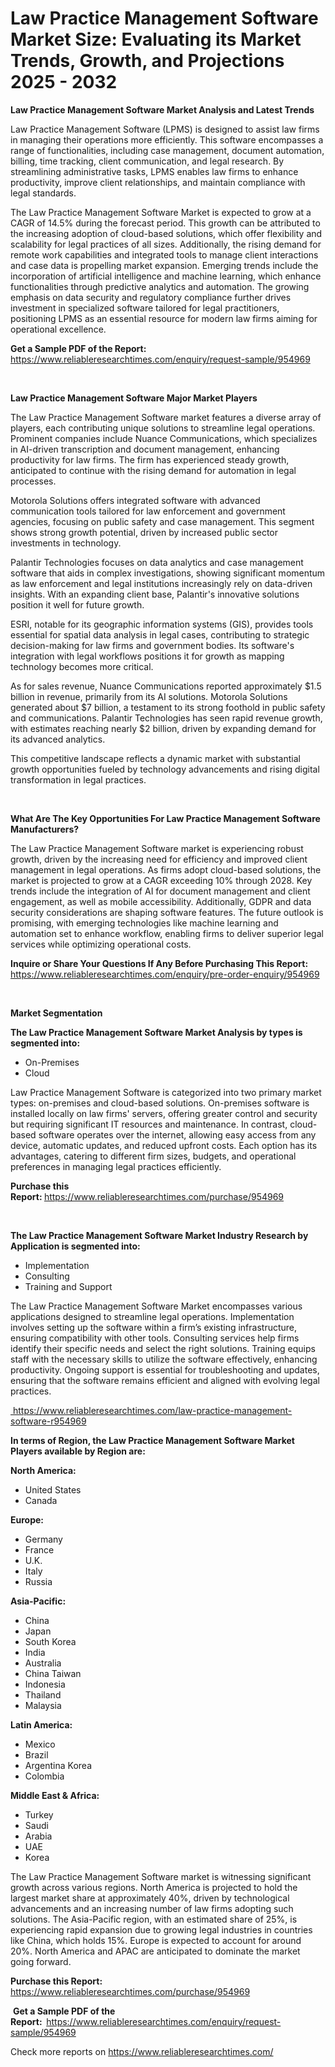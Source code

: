 <p><h1>Law Practice Management Software Market Size: Evaluating its Market Trends, Growth, and Projections 2025 - 2032</h1></p><p><strong>Law Practice Management Software Market Analysis and Latest Trends</strong></p>
<p><p>Law Practice Management Software (LPMS) is designed to assist law firms in managing their operations more efficiently. This software encompasses a range of functionalities, including case management, document automation, billing, time tracking, client communication, and legal research. By streamlining administrative tasks, LPMS enables law firms to enhance productivity, improve client relationships, and maintain compliance with legal standards.</p><p>The Law Practice Management Software Market is expected to grow at a CAGR of 14.5% during the forecast period. This growth can be attributed to the increasing adoption of cloud-based solutions, which offer flexibility and scalability for legal practices of all sizes. Additionally, the rising demand for remote work capabilities and integrated tools to manage client interactions and case data is propelling market expansion. Emerging trends include the incorporation of artificial intelligence and machine learning, which enhance functionalities through predictive analytics and automation. The growing emphasis on data security and regulatory compliance further drives investment in specialized software tailored for legal practitioners, positioning LPMS as an essential resource for modern law firms aiming for operational excellence.</p></p>
<p><strong>Get a Sample PDF of the Report:&nbsp;</strong> <a href="https://www.reliableresearchtimes.com/enquiry/request-sample/954969?utm_campaign=3067&utm_medium=2&utm_source=Github&utm_content=ia&utm_term=07032025&utm_id=law-practice-management-software">https://www.reliableresearchtimes.com/enquiry/request-sample/954969</a></p>
<p>&nbsp;</p>
<p><strong>Law Practice Management Software Major Market Players</strong></p>
<p><p>The Law Practice Management Software market features a diverse array of players, each contributing unique solutions to streamline legal operations. Prominent companies include Nuance Communications, which specializes in AI-driven transcription and document management, enhancing productivity for law firms. The firm has experienced steady growth, anticipated to continue with the rising demand for automation in legal processes.</p><p>Motorola Solutions offers integrated software with advanced communication tools tailored for law enforcement and government agencies, focusing on public safety and case management. This segment shows strong growth potential, driven by increased public sector investments in technology.</p><p>Palantir Technologies focuses on data analytics and case management software that aids in complex investigations, showing significant momentum as law enforcement and legal institutions increasingly rely on data-driven insights. With an expanding client base, Palantir's innovative solutions position it well for future growth.</p><p>ESRI, notable for its geographic information systems (GIS), provides tools essential for spatial data analysis in legal cases, contributing to strategic decision-making for law firms and government bodies. Its software's integration with legal workflows positions it for growth as mapping technology becomes more critical.</p><p>As for sales revenue, Nuance Communications reported approximately $1.5 billion in revenue, primarily from its AI solutions. Motorola Solutions generated about $7 billion, a testament to its strong foothold in public safety and communications. Palantir Technologies has seen rapid revenue growth, with estimates reaching nearly $2 billion, driven by expanding demand for its advanced analytics.</p><p>This competitive landscape reflects a dynamic market with substantial growth opportunities fueled by technology advancements and rising digital transformation in legal practices.</p></p>
<p>&nbsp;</p>
<p><strong>What Are The Key Opportunities For Law Practice Management Software Manufacturers?</strong></p>
<p><p>The Law Practice Management Software market is experiencing robust growth, driven by the increasing need for efficiency and improved client management in legal operations. As firms adopt cloud-based solutions, the market is projected to grow at a CAGR exceeding 10% through 2028. Key trends include the integration of AI for document management and client engagement, as well as mobile accessibility. Additionally, GDPR and data security considerations are shaping software features. The future outlook is promising, with emerging technologies like machine learning and automation set to enhance workflow, enabling firms to deliver superior legal services while optimizing operational costs.</p></p>
<p><strong>Inquire or Share Your Questions If Any Before Purchasing This Report:</strong> <a href="https://www.reliableresearchtimes.com/enquiry/pre-order-enquiry/954969?utm_campaign=3067&utm_medium=2&utm_source=Github&utm_content=ia&utm_term=07032025&utm_id=law-practice-management-software">https://www.reliableresearchtimes.com/enquiry/pre-order-enquiry/954969</a></p>
<p>&nbsp;</p>
<p><strong>Market Segmentation</strong></p>
<p><strong>The Law Practice Management Software Market Analysis by types is segmented into:</strong></p>
<p><ul><li>On-Premises</li><li>Cloud</li></ul></p>
<p><p>Law Practice Management Software is categorized into two primary market types: on-premises and cloud-based solutions. On-premises software is installed locally on law firms' servers, offering greater control and security but requiring significant IT resources and maintenance. In contrast, cloud-based software operates over the internet, allowing easy access from any device, automatic updates, and reduced upfront costs. Each option has its advantages, catering to different firm sizes, budgets, and operational preferences in managing legal practices efficiently.</p></p>
<p><strong>Purchase this Report:&nbsp;</strong><a href="https://www.reliableresearchtimes.com/purchase/954969?utm_campaign=3067&utm_medium=2&utm_source=Github&utm_content=ia&utm_term=07032025&utm_id=law-practice-management-software">https://www.reliableresearchtimes.com/purchase/954969</a></p>
<p>&nbsp;</p>
<p><strong>The Law Practice Management Software Market Industry Research by Application is segmented into:</strong></p>
<p><ul><li>Implementation</li><li>Consulting</li><li>Training and Support</li></ul></p>
<p><p>The Law Practice Management Software Market encompasses various applications designed to streamline legal operations. Implementation involves setting up the software within a firm’s existing infrastructure, ensuring compatibility with other tools. Consulting services help firms identify their specific needs and select the right solutions. Training equips staff with the necessary skills to utilize the software effectively, enhancing productivity. Ongoing support is essential for troubleshooting and updates, ensuring that the software remains efficient and aligned with evolving legal practices.</p></p>
<p><a href="https://www.reliableresearchtimes.com/law-practice-management-software-r954969?utm_campaign=3067&utm_medium=2&utm_source=Github&utm_content=ia&utm_term=07032025&utm_id=law-practice-management-software">&nbsp;https://www.reliableresearchtimes.com/law-practice-management-software-r954969</a></p>
<p><strong>In terms of Region, the Law Practice Management Software Market Players available by Region are:</strong></p>
<p>
    <p> <strong> North America: </strong>
        <ul>
            <li>United States</li>
            <li>Canada</li>
        </ul>
        </p> 
    <p> <strong> Europe: </strong>
        <ul>
            <li>Germany</li>
            <li>France</li>
            <li>U.K.</li>
            <li>Italy</li>
            <li>Russia</li>
        </ul>
        </p> 
    <p> <strong> Asia-Pacific: </strong>
        <ul>
            <li>China</li>
            <li>Japan</li>
            <li>South Korea</li>
            <li>India</li>
            <li>Australia</li>
            <li>China Taiwan</li>
            <li>Indonesia</li>
            <li>Thailand</li>
            <li>Malaysia</li>
        </ul>
        </p> 
    <p> <strong> Latin America: </strong>
        <ul>
            <li>Mexico</li>
            <li>Brazil</li>
            <li>Argentina Korea</li>
            <li>Colombia</li>
        </ul>
        </p> 
    <p> <strong> Middle East & Africa: </strong>
        <ul>
            <li>Turkey</li>
            <li>Saudi</li>
            <li>Arabia</li>
            <li>UAE</li>
            <li>Korea</li>
        </ul>
    </p>
    </p>
<p><p>The Law Practice Management Software market is witnessing significant growth across various regions. North America is projected to hold the largest market share at approximately 40%, driven by technological advancements and an increasing number of law firms adopting such solutions. The Asia-Pacific region, with an estimated share of 25%, is experiencing rapid expansion due to growing legal industries in countries like China, which holds 15%. Europe is expected to account for around 20%. North America and APAC are anticipated to dominate the market going forward.</p></p>
<p><strong>Purchase this Report: </strong><a href="https://www.reliableresearchtimes.com/purchase/954969?utm_campaign=3067&utm_medium=2&utm_source=Github&utm_content=ia&utm_term=07032025&utm_id=law-practice-management-software">https://www.reliableresearchtimes.com/purchase/954969</a></p>
<p>&nbsp;<strong>Get a Sample PDF of the Report:&nbsp;&nbsp;</strong><a href="https://www.reliableresearchtimes.com/enquiry/request-sample/954969?utm_campaign=3067&utm_medium=2&utm_source=Github&utm_content=ia&utm_term=07032025&utm_id=law-practice-management-software">https://www.reliableresearchtimes.com/enquiry/request-sample/954969</a></p>
<p><strong></strong></p>
<p>Check more reports on <a href="https://www.reliableresearchtimes.com/?utm_campaign=3067&utm_medium=2&utm_source=Github&utm_content=ia&utm_term=07032025&utm_id=law-practice-management-software">https://www.reliableresearchtimes.com/</a></p>